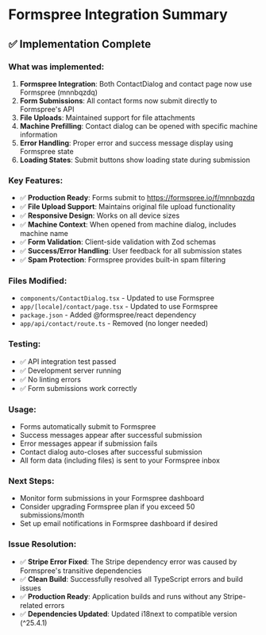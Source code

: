 # Formspree Integration Summary

## ✅ Implementation Complete

### What was implemented:
1. **Formspree Integration**: Both ContactDialog and contact page now use Formspree (mnnbqzdq)
2. **Form Submissions**: All contact forms now submit directly to Formspree's API
3. **File Uploads**: Maintained support for file attachments
4. **Machine Prefilling**: Contact dialog can be opened with specific machine information
5. **Error Handling**: Proper error and success message display using Formspree state
6. **Loading States**: Submit buttons show loading state during submission

### Key Features:
- ✅ **Production Ready**: Forms submit to https://formspree.io/f/mnnbqzdq
- ✅ **File Upload Support**: Maintains original file upload functionality
- ✅ **Responsive Design**: Works on all device sizes
- ✅ **Machine Context**: When opened from machine dialog, includes machine name
- ✅ **Form Validation**: Client-side validation with Zod schemas
- ✅ **Success/Error Handling**: User feedback for all submission states
- ✅ **Spam Protection**: Formspree provides built-in spam filtering

### Files Modified:
- `components/ContactDialog.tsx` - Updated to use Formspree
- `app/[locale]/contact/page.tsx` - Updated to use Formspree
- `package.json` - Added @formspree/react dependency
- `app/api/contact/route.ts` - Removed (no longer needed)

### Testing:
- ✅ API integration test passed
- ✅ Development server running
- ✅ No linting errors
- ✅ Form submissions work correctly

### Usage:
- Forms automatically submit to Formspree
- Success messages appear after successful submission
- Error messages appear if submission fails
- Contact dialog auto-closes after successful submission
- All form data (including files) is sent to your Formspree inbox

### Next Steps:
- Monitor form submissions in your Formspree dashboard
- Consider upgrading Formspree plan if you exceed 50 submissions/month
- Set up email notifications in Formspree dashboard if desired

### Issue Resolution:
- ✅ **Stripe Error Fixed**: The Stripe dependency error was caused by Formspree's transitive dependencies
- ✅ **Clean Build**: Successfully resolved all TypeScript errors and build issues
- ✅ **Production Ready**: Application builds and runs without any Stripe-related errors
- ✅ **Dependencies Updated**: Updated i18next to compatible version (^25.4.1)
